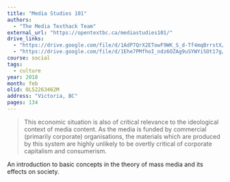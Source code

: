 ```yaml
---
title: "Media Studies 101"
authors:
  - "The Media Texthack Team"
external_url: "https://opentextbc.ca/mediastudies101/"
drive_links:
  - "https://drive.google.com/file/d/1AdP7QrX2ETowF9WK_S_d-Tf4mqBrrstX/view?usp=drivesdk"
  - "https://drive.google.com/file/d/1Ehe7PMfhoI_ndz6OZAg9uSYWYiSOt17g/view?usp=drivesdk"
course: social
tags:
  - culture
year: 2018
month: feb
olid: OL52263462M
address: "Victoria, BC"
pages: 134
---
```


> This economic situation is also of critical relevance to the ideological context of media content. As the media
is funded by commercial (primarily corporate) organisations, the materials which are produced by this system
are highly unlikely to be overtly critical of corporate capitalism and consumerism.

An introduction to basic concepts in the theory of mass media and its effects on society.
